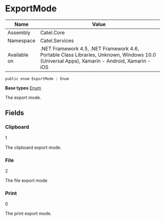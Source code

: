 

# ExportMode

Name|Value
---|---
Assembly|Catel.Core
Namespace|Catel.Services
Available on|.NET Framework 4.5, .NET Framework 4.6, Portable Class Libraries, Unknown, Windows 10.0 (Universal Apps), Xamarin - Android, Xamarin - iOS

```
public enum ExportMode : Enum
```

**Base types**
[Enum]()


The export mode.



## Fields

### Clipboard
1

The clipboard export mode.



### File
2

The file export mode



### Print
0

The print export mode.



